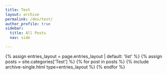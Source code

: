 ```yaml
---
title: Test
layout: archive
permalink: /dev/test/
author_profile: true
sidebar:
  title: All Posts
  nav: side

---
```


{% assign entries_layout = page.entries_layout | default: 'list' %}
{% assign posts = site.categories['Test'] %}
{% for post in posts %} {% include archive-single.html type=entries_layout %} {% endfor %}